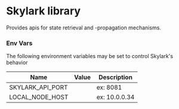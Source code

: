# Skylark library
Provides apis for state retrieval and -propagation mechanisms. 

### Env Vars
The following environment variables may be set to control Skylark's behavior

| Name             | Value  | Description   |
|------------------|--------|---------------|
| SKYLARK_API_PORT | <PORT> | ex: 8081      |   
| LOCAL_NODE_HOST  | <IP>   | ex: 10.0.0.34 |
